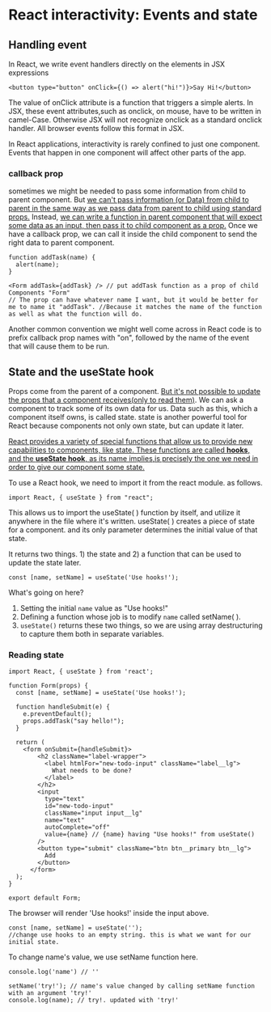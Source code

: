 # React interactivity:  Events and state

## Handling event

In React, we write event handlers directly on the elements in JSX expressions

```react
<button type="button" onClick={() => alert("hi!")}>Say Hi!</button>
```

The value of onClick attribute is a function that triggers a simple alerts. In JSX, these event attributes,such as onclick, on mouse, have to be written in camel-Case. Otherwise JSX will not recognize onclick as a standard onclick handler. All browser events follow this format in JSX.

In React applications, interactivity is rarely confined to just one component. Events that happen in one component will affect other parts of the app. 



### callback prop

sometimes we might be needed to pass some information from child to parent component. But <u>we can't pass information (or Data) from child to parent in the same way as we pass data from parent to child using standard props.</u> Instead, <u>we can write a function in parent component that will expect some data as an input, then pass it to child component as a prop.</u> Once we have a callback prop, we can call it inside the child component to send the right data to parent component.

```react
function addTask(name) {
  alert(name);
}

<Form addTask={addTask} /> // put addTask function as a prop of child Components "Form"
// The prop can have whatever name I want, but it would be better for me to name it "addTask". //Because it matches the name of the function as well as what the function will do.
```

Another common convention we might well come across in React code is to prefix callback prop names with "on", followed by the name of the event that will cause them to be run. 



## State and the useState hook

Props come from the parent of a component. <u>But it's not possible to update the props that a component receives(only to read them)</u>. We can ask a component to track some of its own data for us. Data such as this, which a component itself owns, is called state. state is another powerful tool for React because components not only own state, but can update it later.

<u>React provides a variety of special functions that allow us to provide new capabilities to components, like state. These functions are called **hooks**,</u> <u>and the **useState hook**, as its name implies,is precisely the one we need in order to give our component some state.</u> 

To use a React hook, we need to import it from the react module. as follows.

```react
import React, { useState } from "react";
```

This allows us to import the useState( ) function by itself, and utilize it anywhere in the file where it's written. useState( ) creates a piece of state for a component. and its only parameter determines the initial value of that state.

It returns two things. 1) the state and 2) a function that can be used to update the state later.

```react
const [name, setName] = useState('Use hooks!');
```

What's going on here?

1. Setting the initial `name` value as "Use hooks!"
2. Defining a function whose job is to modify `name` called setName( ).
3. `useState()` returns these two things, so we are using array destructuring to capture them both in separate variables.

### Reading state

```react
import React, { useState } from 'react';

function Form(props) {
  const [name, setName] = useState('Use hooks!');

  function handleSubmit(e) {
    e.preventDefault();
    props.addTask("say hello!");
  }

  return (
    <form onSubmit={handleSubmit}>
        <h2 className="label-wrapper">
          <label htmlFor="new-todo-input" className="label__lg">
            What needs to be done?
          </label>
        </h2>
        <input
          type="text"
          id="new-todo-input"
          className="input input__lg"
          name="text"
          autoComplete="off"
          value={name} // {name} having "Use hooks!" from useState()
        />
        <button type="submit" className="btn btn__primary btn__lg">
          Add
        </button>
      </form>
  );
}

export default Form;
```

The browser will render 'Use hooks!' inside the input above. 

```react
const [name, setName] = useState('');
//change use hooks to an empty string. this is what we want for our initial state.
```

To change name's value, we use setName function here.

```react
console.log('name') // ''

setName('try!'); // name's value changed by calling setName function with an argument 'try!'
console.log(name); // try!. updated with 'try!'
```



